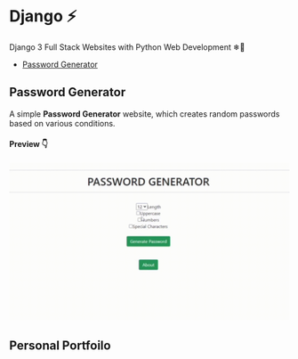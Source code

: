 # Django ⚡
Django 3 Full Stack Websites with Python Web Development ❄🗽

- [Password Generator](#password-generator)

## Password Generator

A simple **Password Generator** website, which creates random passwords based on various conditions.

#### Preview 👇

<img width="650" src="https://github.com/Ruhul12/Django/blob/main/gif_previews/password_generator.gif">

## Personal Portfoilo
